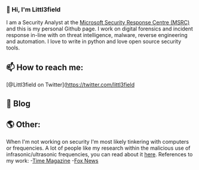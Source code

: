 ### 👋 Hi, I'm Littl3field 

I am a Security Analyst at the [Microsoft Security Response Centre (MSRC)](https://www.microsoft.com/en-us/msrc) and this is my personal Github page. I work on digital forensics and incident response in-line with on threat intelligence, malware, reverse engineering and automation. 
I love to write in python and love open source security tools.


## 📫 How to reach me:

[@Littl3field on Twitter](https://twitter.com/littl3field

## 📝 Blog

## 🌎 Other: 

When I'm not working on security I'm most likely tinkering with computers or frequencies. A lot of people like my research within the malicious use of infrasonic/ultrasonic frequencies, you can read about it [here](https://littlefield.co/the-psychoacoustic-effect-of-infrasonic-sonic-and-ultrasonic-frequencies-within-non-lethal-cf05e1fd8673). References to my work:
  -[Time Magazine](https://time.com/4895066/sonic-weapons-cuba/)
  -[Fox News](https://www.foxnews.com/tech/sonic-weapons-reported-in-cuba-could-sound-be-harnessed-in-an-attack)


